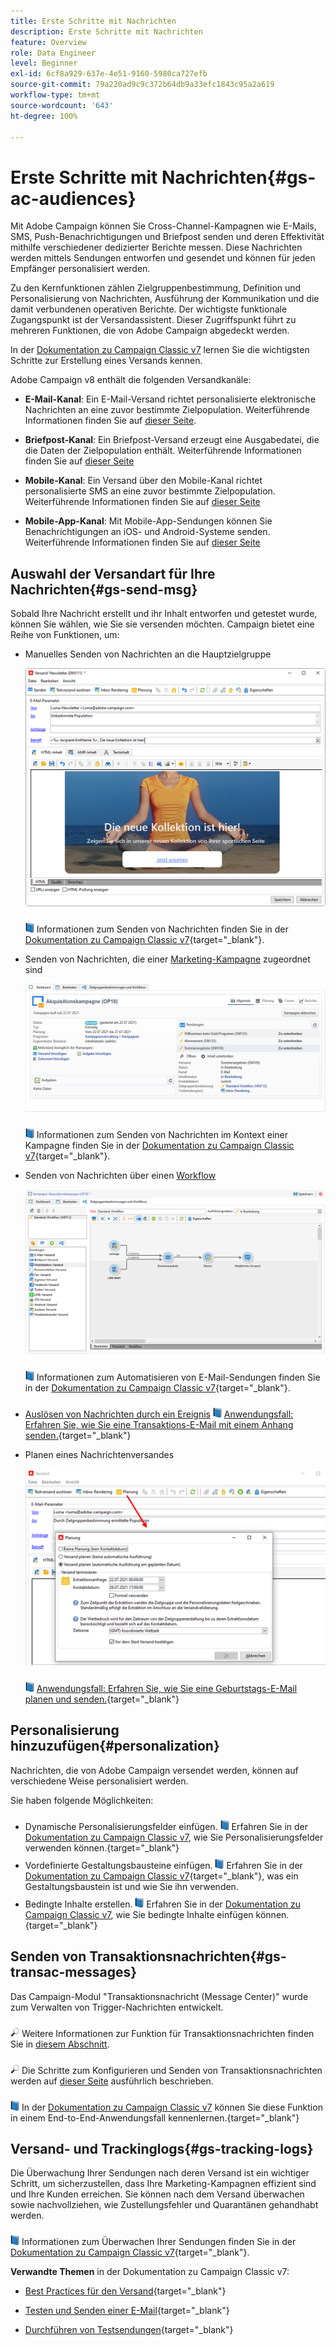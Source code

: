 ```yaml
---
title: Erste Schritte mit Nachrichten
description: Erste Schritte mit Nachrichten
feature: Overview
role: Data Engineer
level: Beginner
exl-id: 6cf8a929-637e-4e51-9160-5980ca727efb
source-git-commit: 79a220ad9c9c372b64db9a33efc1843c95a2a619
workflow-type: tm+mt
source-wordcount: '643'
ht-degree: 100%

---
```


# Erste Schritte mit Nachrichten{#gs-ac-audiences}

Mit Adobe Campaign können Sie Cross-Channel-Kampagnen wie E-Mails, SMS, Push-Benachrichtigungen und Briefpost senden und deren Effektivität mithilfe verschiedener dedizierter Berichte messen. Diese Nachrichten werden mittels Sendungen entworfen und gesendet und können für jeden Empfänger personalisiert werden.

Zu den Kernfunktionen zählen Zielgruppenbestimmung, Definition und Personalisierung von Nachrichten, Ausführung der Kommunikation und die damit verbundenen operativen Berichte. Der wichtigste funktionale Zugangspunkt ist der Versandassistent. Dieser Zugriffspunkt führt zu mehreren Funktionen, die von Adobe Campaign abgedeckt werden.

In der [Dokumentation zu Campaign Classic v7](https://experienceleague.adobe.com/docs/campaign-classic/using/sending-messages/key-steps-when-creating-a-delivery/steps-about-delivery-creation-steps.html?lang=de#sending-messages) lernen Sie die wichtigsten Schritte zur Erstellung eines Versands kennen.

Adobe Campaign v8 enthält die folgenden Versandkanäle:

* **E-Mail-Kanal**: Ein E-Mail-Versand richtet personalisierte elektronische Nachrichten an eine zuvor bestimmte Zielpopulation. Weiterführende Informationen finden Sie auf [dieser Seite](../send/email.md).

* **Briefpost-Kanal**: Ein Briefpost-Versand erzeugt eine Ausgabedatei, die die Daten der Zielpopulation enthält.  Weiterführende Informationen finden Sie auf [dieser Seite](../send/direct-mail.md)

* **Mobile-Kanal**: Ein Versand über den Mobile-Kanal richtet personalisierte SMS an eine zuvor bestimmte Zielpopulation.  Weiterführende Informationen finden Sie auf [dieser Seite](../send/sms.md)

* **Mobile-App-Kanal**: Mit Mobile-App-Sendungen können Sie Benachrichtigungen an iOS- und Android-Systeme senden.  Weiterführende Informationen finden Sie auf [dieser Seite](../send/push.md)

<!--
* **LINE channel**: LINE deliveries let you send messages on LINE, an instant messaging application available on all smartphones. Learn more in [this page](../send/line.md)
-->

## Auswahl der Versandart für Ihre Nachrichten{#gs-send-msg}

Sobald Ihre Nachricht erstellt und ihr Inhalt entworfen und getestet wurde, können Sie wählen, wie Sie sie versenden möchten. Campaign bietet eine Reihe von Funktionen, um:

* Manuelles Senden von Nachrichten an die Hauptzielgruppe

   ![](assets/send-email.png)

   ![](../assets/do-not-localize/book.png) Informationen zum Senden von Nachrichten finden Sie in der [Dokumentation zu Campaign Classic v7](https://experienceleague.adobe.com/docs/campaign-classic/using/sending-messages/sending-emails/sending-an-email/sending-messages.html?lang=de#sending-messages){target=&quot;_blank&quot;}.

* Senden von Nachrichten, die einer [Marketing-Kampagne](campaigns.md) zugeordnet sind

   ![](assets/deliveries-in-a-campaign.png)

   ![](../assets/do-not-localize/book.png) Informationen zum Senden von Nachrichten im Kontext einer Kampagne finden Sie in der [Dokumentation zu Campaign Classic v7](https://experienceleague.adobe.com/docs/campaign-classic/using/orchestrating-campaigns/orchestrate-campaigns/marketing-campaign-deliveries.html?lang=de){target=&quot;_blank&quot;}.

* Senden von Nachrichten über einen [Workflow](../config/workflows.md)

   ![](assets/send-in-a-wf.png)

   ![](../assets/do-not-localize/book.png) Informationen zum Automatisieren von E-Mail-Sendungen finden Sie in der [Dokumentation zu Campaign Classic v7](https://experienceleague.adobe.com/docs/campaign-classic/using/automating-with-workflows/action-activities/delivery.html?lang=de){target=&quot;_blank&quot;}.

* [Auslösen von Nachrichten durch ein Ereignis](../send/transactional.md)
   ![](../assets/do-not-localize/book.png) [Anwendungsfall: Erfahren Sie, wie Sie eine Transaktions-E-Mail mit einem Anhang senden.](https://experienceleague.adobe.com/docs/campaign-classic/using/transactional-messaging/transactional-email-with-attachments.html?lang=de){target=&quot;_blank&quot;}

* Planen eines Nachrichtenversandes

   ![](assets/schedule-send.png)

   ![](../assets/do-not-localize/book.png) [Anwendungsfall: Erfahren Sie, wie Sie eine Geburtstags-E-Mail planen und senden.](https://experienceleague.adobe.com/docs/campaign-classic/using/automating-with-workflows/use-cases/deliveries/sending-a-birthday-email.html?lang=de){target=&quot;_blank&quot;}


## Personalisierung hinzuzufügen{#personalization}

Nachrichten, die von Adobe Campaign versendet werden, können auf verschiedene Weise personalisiert werden.

Sie haben folgende Möglichkeiten:

* Dynamische Personalisierungsfelder einfügen.
   ![](../assets/do-not-localize/book.png) Erfahren Sie in der [Dokumentation zu Campaign Classic v7](https://experienceleague.adobe.com/docs/campaign-classic/using/sending-messages/personalizing-deliveries/personalization-fields.html?lang=de), wie Sie Personalisierungsfelder verwenden können.{target=&quot;_blank&quot;}
* Vordefinierte Gestaltungsbausteine einfügen.
   ![](../assets/do-not-localize/book.png) Erfahren Sie in der [Dokumentation zu Campaign Classic v7](https://experienceleague.adobe.com/docs/campaign-classic/using/sending-messages/personalizing-deliveries/personalization-blocks.html?lang=de){target=&quot;_blank&quot;}, was ein Gestaltungsbaustein ist und wie Sie ihn verwenden.
* Bedingte Inhalte erstellen.
   ![](../assets/do-not-localize/book.png) Erfahren Sie in der [Dokumentation zu Campaign Classic v7](https://experienceleague.adobe.com/docs/campaign-classic/using/sending-messages/personalizing-deliveries/conditional-content.html?lang=de), wie Sie bedingte Inhalte einfügen können.{target=&quot;_blank&quot;}

## Senden von Transaktionsnachrichten{#gs-transac-messages}

Das Campaign-Modul &quot;Transaktionsnachricht (Message Center)&quot; wurde zum Verwalten von Trigger-Nachrichten entwickelt.

![](../assets/do-not-localize/glass.png) Weitere Informationen zur Funktion für Transaktionsnachrichten finden Sie in [diesem Abschnitt](../architecture/architecture.md#transac-msg-archi).

![](../assets/do-not-localize/glass.png) Die Schritte zum Konfigurieren und Senden von Transaktionsnachrichten werden auf [dieser Seite](../send/transactional.md) ausführlich beschrieben.

![](../assets/do-not-localize/book.png) In der [Dokumentation zu Campaign Classic v7](https://experienceleague.adobe.com/docs/campaign-classic/using/transactional-messaging/transactional-email-with-attachments.html?lang=de) können Sie diese Funktion in einem End-to-End-Anwendungsfall kennenlernen.{target=&quot;_blank&quot;}

## Versand- und Trackinglogs{#gs-tracking-logs}

Die Überwachung Ihrer Sendungen nach deren Versand ist ein wichtiger Schritt, um sicherzustellen, dass Ihre Marketing-Kampagnen effizient sind und Ihre Kunden erreichen. Sie können nach dem Versand überwachen sowie nachvollziehen, wie Zustellungsfehler und Quarantänen gehandhabt werden.

![](../assets/do-not-localize/book.png) Informationen zum Überwachen Ihrer Sendungen finden Sie in der [Dokumentation zu Campaign Classic v7](https://experienceleague.adobe.com/docs/campaign-classic/using/sending-messages/monitoring-deliveries/about-delivery-monitoring.html?lang=de#sending-messages){target=&quot;_blank&quot;}.


**Verwandte Themen** in der Dokumentation zu Campaign Classic v7:

* [Best Practices für den Versand](https://experienceleague.adobe.com/docs/campaign-classic/using/sending-messages/key-steps-when-creating-a-delivery/delivery-bestpractices/delivery-best-practices.html?lang=de){target=&quot;_blank&quot;}

* [Testen und Senden einer E-Mail](https://experienceleague.adobe.com/docs/campaign-classic/using/sending-messages/sending-emails/sending-an-email/sending-messages.html){target=&quot;_blank&quot;}

* [Durchführen von Testsendungen](https://experienceleague.adobe.com/docs/campaign-classic/using/sending-messages/key-steps-when-creating-a-delivery/steps-validating-the-delivery.html?lang=de){target=&quot;_blank&quot;}
